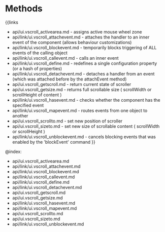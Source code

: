 
Methods
=======

{{links
- api/ui.vscroll_activearea.md - assigns active mouse wheel zone
- api/link/ui.vscroll_attachevent.md - attaches the handler to an inner event of the component (allows behaviour customizations)
- api/link/ui.vscroll_blockevent.md - temporarily blocks triggering of ALL events of the calling object
- api/link/ui.vscroll_callevent.md - calls an inner event
- api/link/ui.vscroll_define.md - redefines a single configuration property (or a hash of properties)
- api/link/ui.vscroll_detachevent.md - detaches a handler from an event (which was attached before by the attachEvent method)
- api/ui.vscroll_getscroll.md - return current state of scroller
- api/ui.vscroll_getsize.md - returns full scrollable size ( scrollWidth or scrollHeight of content )
- api/link/ui.vscroll_hasevent.md - checks whether the component has the specified event
- api/link/ui.vscroll_mapevent.md - routes events from one object to another
- api/ui.vscroll_scrollto.md - set new position of scroller
- api/ui.vscroll_sizeto.md - set new size of scrollable content ( scrollWidth or scrollHeight )
- api/link/ui.vscroll_unblockevent.md - cancels blocking events that was enabled by the 'blockEvent' command
}}

@index:
- api/ui.vscroll_activearea.md
- api/link/ui.vscroll_attachevent.md
- api/link/ui.vscroll_blockevent.md
- api/link/ui.vscroll_callevent.md
- api/link/ui.vscroll_define.md
- api/link/ui.vscroll_detachevent.md
- api/ui.vscroll_getscroll.md
- api/ui.vscroll_getsize.md
- api/link/ui.vscroll_hasevent.md
- api/link/ui.vscroll_mapevent.md
- api/ui.vscroll_scrollto.md
- api/ui.vscroll_sizeto.md
- api/link/ui.vscroll_unblockevent.md



